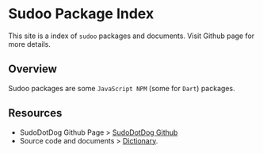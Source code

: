 # Sudoo Package Index

This site is a index of `sudoo` packages and documents. Visit Github page for more details.

## Overview

Sudoo packages are some `JavaScript NPM` (some for `Dart`) packages.

## Resources

-   SudoDotDog Github Page > [SudoDotDog Github](https://github.com/SudoDotDog)
-   Source code and documents > [Dictionary](./dictionary).
